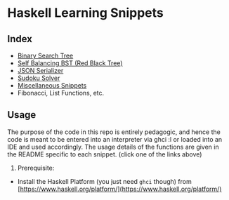 # Haskell Learning Snippets
## Index
- [Binary Search Tree](./binary-search-tree#binary-search-tree)
- [Self Balancing BST (Red Black Tree)](./binary-search-tree#red-black-tree)
- [JSON Serializer](./json)
- [Sudoku Solver](./sudoku)
- [Miscellaneous Snippets](./misc-snippets/README.md)
- Fibonacci, List Functions, etc.

## Usage
The purpose of the code in this repo is entirely pedagogic, and hence the code is meant to be entered into an interpreter via ghci :l or loaded into an IDE and used accordingly. The usage details of the functions are given in the README specific to each snippet. (click one of the links above)

1. Prerequisite:
* Install the Haskell Platform (you just need `ghci` though) from [https://www.haskell.org/platform/](https://www.haskell.org/platform/)
